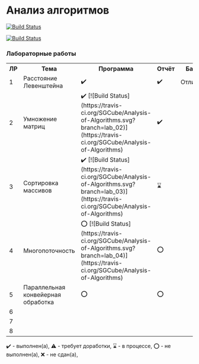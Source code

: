 # Анализ алгоритмов

[![Build Status](https://travis-ci.org/SGCube/Analysis-of-Algorithms.svg?branch=master)](https://travis-ci.org/SGCube/Analysis-of-Algorithms)<Paste>
   
[![Build Status](https://travis-ci.org/SGCube/Analysis-of-Algorithms.svg?branch=lab_01)](https://travis-ci.org/SGCube/Analysis-of-Algorithms)<Paste>

### Лабораторные работы

<table>
   <tr>
    <th>ЛР</th>
    <th>Тема</th>
    <th>Программа</th>
    <th>Отчёт</th>
    <th>Балл</th>
   </tr>
   <tr>
    <td>1</td>
    <td>Расстояние Левенштейна</th>
    <td>✔️ </th>
    <td>✔️</th>
    <td>Отлично</th>
   </tr>
   <tr>
    <td>2</td>
    <td>Умножение матриц</th>
    <td>✔️ [![Build Status](https://travis-ci.org/SGCube/Analysis-of-Algorithms.svg?branch=lab_02)](https://travis-ci.org/SGCube/Analysis-of-Algorithms)<Paste></th>
    <td>✔️</th>
    <td></th>
   </tr>
   <tr>
    <td>3</td>
    <td>Сортировка массивов</th>
    <td>✔️ [![Build Status](https://travis-ci.org/SGCube/Analysis-of-Algorithms.svg?branch=lab_03)](https://travis-ci.org/SGCube/Analysis-of-Algorithms)<Paste></th>
    <td>⌛️</th>
    <td></th>
   </tr>
   <tr>
    <td>4</td>
    <td>Многопоточность</th>
    <td>⭕️ [![Build Status](https://travis-ci.org/SGCube/Analysis-of-Algorithms.svg?branch=lab_04)](https://travis-ci.org/SGCube/Analysis-of-Algorithms)<Paste></th>
    <td>⭕️</th>
    <td></th>
   </tr>
   <tr>
    <td>5</td>
    <td>Параллельная конвейерная обработка</th>
    <td>⭕️</th>
    <td>⭕️</th>
    <td></th>
   </tr>
   <tr>
    <td>6</td>
    <td></th>
    <td></th>
    <td></th>
    <td></th>
   </tr>
   <tr>
    <td>7</td>
    <td></th>
    <td></th>
    <td></th>
    <td></th>
   </tr>
   <tr>
    <td>8</td>
    <td></th>
    <td></th>
    <td></th>
    <td></th>
   </tr>
</table>

✔️ - выполнен(а), ⚠️ - требует доработки, ⌛️ - в процессе, ⭕️ - не выполнен(а), ❌ - не сдан(а),  


